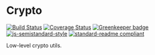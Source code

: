 # Crypto

[![Build Status](https://travis-ci.com/dxos/crypto.svg?branch=master)](https://travis-ci.com/dxos/crypto)
[![Coverage Status](https://coveralls.io/repos/github/dxos/crypto/badge.svg?branch=master)](https://coveralls.io/github/dxos/crypto?branch=master)
[![Greenkeeper badge](https://badges.greenkeeper.io/dxos/crypto.svg)](https://greenkeeper.io/)
[![js-semistandard-style](https://img.shields.io/badge/code%20style-semistandard-brightgreen.svg?style=flat-square)](https://github.com/standard/semistandard)
[![standard-readme compliant](https://img.shields.io/badge/readme%20style-standard-brightgreen.svg?style=flat-square)](https://github.com/RichardLitt/standard-readme)

Low-level crypto utils.
